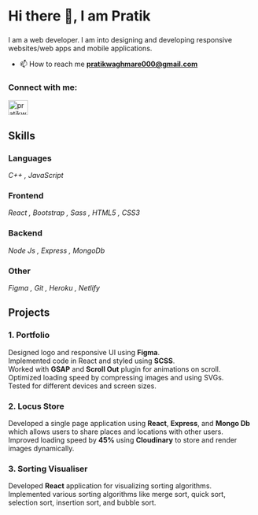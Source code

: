 # Hi there 👋, I am Pratik
###
I am a web developer. I am into designing and developing responsive websites/web apps and mobile applications.<br/>

- 📫 How to reach me **pratikwaghmare000@gmail.com**
<h3 align="left">Connect with me:</h3>
<p align="left">
<a href="https://linkedin.com/in/pratikwaghmare" target="blank"><img align="center" src="https://cdn.jsdelivr.net/npm/simple-icons@3.0.1/icons/linkedin.svg" alt="pratikwaghmare" height="30" width="40" /></a>
</p>

## Skills
### Languages
<p align="left">
  <em>C++ , JavaScript</em>
</p>

### Frontend
<p align="left">
  <em>React , Bootstrap , Sass , HTML5 , CSS3 </em>
</p>

### Backend
<p align="left">
  <em>Node Js , Express , MongoDb </em>
</p>

### Other
<p align="left">
  <em>Figma , Git , Heroku , Netlify </em>
</p>

## Projects
### 1. Portfolio
Designed logo and responsive UI using __Figma__.<br/>
Implemented code in React and styled using __SCSS__.<br/>
Worked with __GSAP__ and __Scroll Out__ plugin for animations on scroll.<br/>
Optimized loading speed by compressing images and using SVGs.<br/>
Tested for different devices and screen sizes.<br/>

### 2. Locus Store
Developed a single page application using __React__, __Express__, and __Mongo Db__ which allows users to share places and locations with other users.<br/>
Improved loading speed by __45%__ using __Cloudinary__ to store and render images dynamically.

### 3. Sorting Visualiser
Developed __React__ application for visualizing sorting algorithms.<br/>
Implemented various sorting algorithms like merge sort, quick sort, selection sort, insertion sort, and bubble sort.



